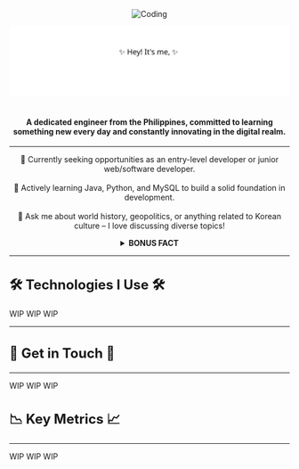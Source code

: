 <div style="text-align: center;">
    <img src="https://github.com/user-attachments/assets/7df243b6-1712-4a33-9f5f-55dae2f9aa5a" alt="Coding" style="max-width: 100%; height: auto;">
</div>

<p align="center">
  <img src="https://raw.githubusercontent.com/seanverano/seanverano/main/seanverano-header.svg" alt="Description" width="600"/>
</p>
<div style="display: flex; align-items: center;">
  <div style="flex: 1;">
    <h4 align="center">A dedicated engineer from the Philippines, committed to learning something new every day and constantly innovating in the digital realm.
    </h3>
<hr>
<p align="center">
  🔭 Currently seeking opportunities as an entry-level developer or junior web/software developer. <br><br>
  🌱 Actively learning Java, Python, and MySQL to build a solid foundation in development. <br><br>
  💬 Ask me about world history, geopolitics, or anything related to Korean culture – I love discussing diverse topics! <br>
</p>
<details>
<summary align="center"><b>BONUS FACT</b></summary>
    <p align="center">😄 When I was an engineering student in college, the only subject that I failed was related to computer programming, but that setback motivated my transition into the tech sector. 
        <i><span style="font-size: larger;"><br><br>What doesn’t kill you makes you stronger, right?</span></i>
    </p>
</details>
<hr>
<div style="margin-top: 30px;">
  <h2 align="left" style="font-size: 24px;">🛠️ Technologies I Use 🛠️</h2>
</div>
      WIP WIP WIP
<hr>
<div style="margin-top: 30px;">
  <h2 align="left" style="font-size: 24px;">📩 Get in Touch 📩</h2>
</div><hr>
WIP WIP WIP<div style="margin-top: 30px;">
  <h2 align="left" style="font-size: 24px;">📉 Key Metrics 📈 </h2>
</div><hr>
WIP WIP WIP
